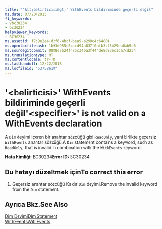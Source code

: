 ```yaml
---
title: "'&lt;belirticisi&gt;' WithEvents bildiriminde geçerli değil"
ms.date: 07/20/2015
f1_keywords:
- vbc30234
- bc30234
helpviewer_keywords:
- BC30234
ms.assetid: f7c9e2e4-d2f6-4bcf-bea9-a290c4c64804
ms.openlocfilehash: 1b93d955c5eacd94a037f0afb3c93b29ea0ab9c6
ms.sourcegitcommit: 0888d7b24f475c346a3f444de8d83ec1ca7cd234
ms.translationtype: MT
ms.contentlocale: tr-TR
ms.lasthandoff: 12/22/2018
ms.locfileid: "53758618"
---
```

# <a name="ltspecifiergt-is-not-valid-on-a-withevents-declaration"></a><span data-ttu-id="79bc7-102">'&lt;belirticisi&gt;' WithEvents bildiriminde geçerli değil</span><span class="sxs-lookup"><span data-stu-id="79bc7-102">'&lt;specifier&gt;' is not valid on a WithEvents declaration</span></span>
<span data-ttu-id="79bc7-103">A `Dim` deyimi içeren bir anahtar sözcüğü gibi `ReadOnly`, yani birlikte geçersiz `WithEvents` anahtar sözcüğü.</span><span class="sxs-lookup"><span data-stu-id="79bc7-103">A `Dim` statement contains a keyword, such as `ReadOnly`, that is invalid in combination with the `WithEvents` keyword.</span></span>  
  
 <span data-ttu-id="79bc7-104">**Hata Kimliği:** BC30234</span><span class="sxs-lookup"><span data-stu-id="79bc7-104">**Error ID:** BC30234</span></span>  
  
## <a name="to-correct-this-error"></a><span data-ttu-id="79bc7-105">Bu hatayı düzeltmek için</span><span class="sxs-lookup"><span data-stu-id="79bc7-105">To correct this error</span></span>  
  
1.  <span data-ttu-id="79bc7-106">Geçersiz anahtar sözcüğü Kaldır `Dim` deyimi.</span><span class="sxs-lookup"><span data-stu-id="79bc7-106">Remove the invalid keyword from the `Dim` statement.</span></span>  
  
## <a name="see-also"></a><span data-ttu-id="79bc7-107">Ayrıca Bkz.</span><span class="sxs-lookup"><span data-stu-id="79bc7-107">See Also</span></span>  
 [<span data-ttu-id="79bc7-108">Dim Deyimi</span><span class="sxs-lookup"><span data-stu-id="79bc7-108">Dim Statement</span></span>](../../visual-basic/language-reference/statements/dim-statement.md)  
 [<span data-ttu-id="79bc7-109">WithEvents</span><span class="sxs-lookup"><span data-stu-id="79bc7-109">WithEvents</span></span>](../../visual-basic/language-reference/modifiers/withevents.md)
